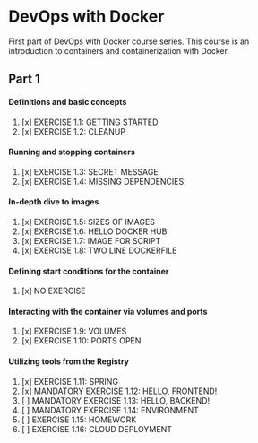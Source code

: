 # DevOps with Docker

First part of DevOps with Docker course series. This course is an introduction to containers and containerization with Docker.

## Part 1

#### Definitions and basic concepts
1. [x] EXERCISE 1.1: GETTING STARTED
2. [x] EXERCISE 1.2: CLEANUP

#### Running and stopping containers

1. [x] EXERCISE 1.3: SECRET MESSAGE
2. [x] EXERCISE 1.4: MISSING DEPENDENCIES

#### In-depth dive to images

1. [x] EXERCISE 1.5: SIZES OF IMAGES
2. [x] EXERCISE 1.6: HELLO DOCKER HUB
3. [x] EXERCISE 1.7: IMAGE FOR SCRIPT
4. [x] EXERCISE 1.8: TWO LINE DOCKERFILE

#### Defining start conditions for the container

1. [x] NO EXERCISE

#### Interacting with the container via volumes and ports

1. [x] EXERCISE 1.9: VOLUMES
2. [x] EXERCISE 1.10: PORTS OPEN

#### Utilizing tools from the Registry

1. [x] EXERCISE 1.11: SPRING
2. [x] MANDATORY EXERCISE 1.12: HELLO, FRONTEND!
3. [ ] MANDATORY EXERCISE 1.13: HELLO, BACKEND!
4. [ ] MANDATORY EXERCISE 1.14: ENVIRONMENT
5. [ ] EXERCISE 1.15: HOMEWORK
6. [ ] EXERCISE 1.16: CLOUD DEPLOYMENT